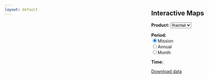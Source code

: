 ```yaml
---
layout: default
---
```

<link rel="stylesheet" href="{{ 'static/leaflet-1.0.3/leaflet.css' | prepend: site.baseurl }}" />
<script src="{{ 'static/leaflet-1.0.3/leaflet.js' | prepend: site.baseurl }}"></script>
<!-- <script src="{{ 'static/leaflet.vectorgrid-1.2.0/Leaflet.VectorGrid.bundled.js' | prepend: site.baseurl }}"></script> -->
<script src="{{ 'static/leaflet-ajax/leaflet.ajax.min.js' | prepend: site.baseurl }}"></script>
<style>
#map {
  position: absolute;
  top: 56px;
  bottom: 0;
  right: 260px;
  left: 0;
}
#content {
  position: absolute;
  top: 56px;
  bottom: 0;
  right: 5px;
  width: 250px;
}
.info {
  padding: 4px 4px;
  font: 14px/16px Arial;
  background: white;
  background: rgba(255,255,255,0.7);
  box-shadow: 0 0 15px rgba(0,0,0,0.2);
  border-radius: 5px;
}
</style>

<div class="home">
  <div id="map"></div>
  <div id="content">
    <h2>Interactive Maps</h2>
    <p><b>Product:</b> <select id="product-selector">
                         <option value="rain">Rainfall</option>
                       </select></p>
    <p><b>Period:</b><br />
    <label><input type="radio" name="period-selector" id="period-selector-mission" value="mission" onchange="changeperiod(); changetime();" checked="checked"><span class="checkable">Mission</span></label><br />
                      <label><input type="radio" name="period-selector" id="period-selector-year" value="year" onchange="changeperiod(); changetime();"><span class="checkable">Annual</span></label><br />
                      <label><input type="radio" name="period-selector" id="period-selector-month" value="month" onchange="changeperiod(); changetime();"><span class="checkable">Month</span></label></p>
    <div name="time-div" styl="display: none; visibility: hidden;"><p><b>Time:</b> <span id="time-options"></span></p></div>
    <p><a href="" id="download-link">Download data</a></p>

  </div>

<!-- <script src="{{ 'test.js' | prepend: site.baseurl }}"></script> -->

<script>
function getColor(d) {
    return d > 10 ? '#A63603' :
           d > 8 ? '#E6550D' :
           d > 6 ? '#FD8D3C' :
           d > 4 ? '#FDAE6B' :
           d > 2 ? '#FDD0A2' :
           d > 0 ? '#FEEDDE' :
                   '#FFFFFF';
};

function style(feature) {
    return {
        fillColor: getColor(feature.properties.data),
        fillOpacity: 0.65,
        stroke: false
    };
};

var map = L.map('map', {worldCopyJump: true}).setView([35, 0], 3);
L.tileLayer('http://lecuyer.aos.wisc.edu/maps/{z}/{x}/{y}.png').addTo(map);

var info = L.control();

info.onAdd = function(map) {
    this._div = L.DomUtil.create('div', 'info');
    this.update();
    return this._div;
};

info.update = function(props) {
    this._div.innerHTML = '<h3>Rainfall</h3><p>' + (props ? props.data+' mm/day' : 'Hover over a point') + '</p>';
};

info.addTo(map);

function highlightFeature(e) {
    layer = e.target;
    info.update(layer.feature.properties);
};

function onEachFeature(feature, layer) {
    layer.on({
        mouseover: highlightFeature
    });
}

//geojson = L.geoJson(test, {onEachFeature: onEachFeature, style: style}).addTo(map);

function changeperiod() {
    div = '<select id="time-selector" onchange="changetime();" onclick="changetime();">';
    if (document.getElementById('period-selector-month').checked) {
        for (i = 2007; i < 2011; i++) {
            for (j = 1; j < 13; j++) {
                div += '<option value="' + i.toString() + ('0'+j.toString()).slice(-2) + '">' + i.toString() + '-' + ('0'+j.toString()).slice(-2) + '</option>';
            }
        }
    } else if (document.getElementById('period-selector-year').checked) {
        for (i = 2007; i < 2011; i++) {
            div += '<option value="' + i.toString() + '">' + i.toString() + '</option>';
        }
    } else if (document.getElementById('period-selector-mission').checked) {
        div += '<option value="">Mission</option>';
    }
    div += '</select>';
    document.getElementById('time-options').innerHTML = div;
}

changeperiod();


var oldTime = document.getElementById('time-selector').value;
var geojson = L.geoJson.ajax('{{ 'data/gpcp-' | prepend: site.baseurl }}'+oldTime+'.geojson', {onEachFeature: onEachFeature, style: style});
geojson.addTo(map)

function changetime() {
    var newTime = document.getElementById('time-selector').value;
    if (newTime != oldTime) {
        geojson.refresh('{{ 'data/gpcp-' | prepend: site.baseurl }}'+newTime+'.geojson');
        oldTime = newTime;
    }
}

/*
var vectorGrid = L.vectorGrid.slicer( test, {
    rendererFactory: L.svg.tile, interactive: true,
       vectorTileLayerStyles: {
           sliced: function(properties, zoom) {
               var p = Math.round(properties.data / 2) + 1;
               return {
                   fillColor: p == 0 ? '#FEEDDE' :
                              p == 1 ? '#FDD0A2' :
                              p == 2 ? '#FDAE6B' :
                              p == 3 ? '#FD8D3C' :
                              p == 4 ? '#E6550D' : '#A63603',
                   fillOpacity: 0.65,
                   stroke: false,
                   fill: true
               }
           }
       }
       })
       .on('mouseover', function(e) {
           var properties = e.layer.properties;
           L.popup().setContent(properties.data+' mm/day')
               .setLatLng(e.latlng)
               .openOn(map);
       })
            .addTo(map);
*/

</script>

</div>
